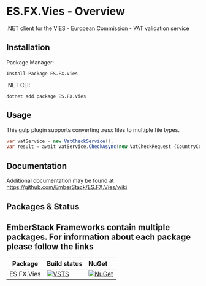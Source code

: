 # ES.FX.Vies - Overview
.NET client for the VIES - European Commission - VAT validation service


## Installation
Package Manager:
```shell
Install-Package ES.FX.Vies
```
.NET CLI:
```shell
dotnet add package ES.FX.Vies
```

## Usage
This gulp plugin supports converting .resx files to multiple file types.
```csharp
var vatService = new VatCheckService();
var result = await vatService.CheckAsync(new VatCheckRequest {CountryCode = "RO", VatNumber = "1234567"});    
```

## Documentation
Additional documentation may be found at https://github.com/EmberStack/ES.FX.Vies/wiki


## Packages & Status
EmberStack Frameworks contain multiple packages. For information about each package please follow the links
---
Package  | Build status | NuGet 
-------- | :------------ | :------------ 
ES.FX.Vies | [![VSTS](https://sintari.visualstudio.com/_apis/public/build/definitions/34e057ec-f09f-4d30-92f4-5895eeaa3f74/10/badge)](https://sintari.visualstudio.com/ES.FX) |  [![NuGet](https://img.shields.io/nuget/v/ES.FX.Vies.svg)](https://www.nuget.org/packages/ES.FX.Vies)
